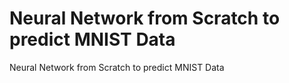 # Neural Network from Scratch to predict MNIST Data
 Neural Network from Scratch to predict MNIST Data
